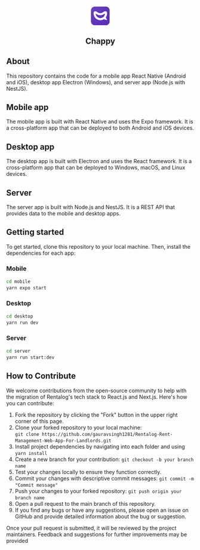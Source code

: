 <p align="center">
  <img align="center" width="10%" src="/logo.png" alt="logo"/>
  <h2 align="center">Chappy</h2>
</p>

## About

This repository contains the code for a mobile app React Native (Android and iOS), desktop app Electron (Windows), and server app (Node.js with NestJS).

## Mobile app

The mobile app is built with React Native and uses the Expo framework. It is a cross-platform app that can be deployed to both Android and iOS devices.

## Desktop app

The desktop app is built with Electron and uses the React framework. It is a cross-platform app that can be deployed to Windows, macOS, and Linux devices.

## Server

The server app is built with Node.js and NestJS. It is a REST API that provides data to the mobile and desktop apps.

## Getting started

To get started, clone this repository to your local machine. Then, install the dependencies for each app:

### Mobile

```bash
cd mobile
yarn expo start
```

### Desktop

```bash
cd desktop
yarn run dev
```

### Server
```bash
cd server
yarn run start:dev
```

## How to Contribute

We welcome contributions from the open-source community to help with the migration of Rentalog's tech stack to React.js and Next.js. Here's how you can contribute:

1. Fork the repository by clicking the "Fork" button in the upper right corner of this page.
2. Clone your forked repository to your local machine:   
`git clone https://github.com/gauravsingh1281/Rentalog-Rent-Management-Web-App-For-Landlords.git`
3. Install project dependencies by navigating into each folder and using `yarn install`
4. Create a new branch for your contribution: `git checkout -b your branch name`
5. Test your changes locally to ensure they function correctly.
6. Commit your changes with descriptive commit messages: `git commit -m "Commit message"`
7. Push your changes to your forked repository: `git push origin your branch name`
8. Open a pull request to the main branch of this repository.
9. If you find any bugs or have any suggestions, please open an issue on GitHub and provide detailed information about the bug or suggestion.

Once your pull request is submitted, it will be reviewed by the project maintainers. Feedback and suggestions for further improvements may be provided
